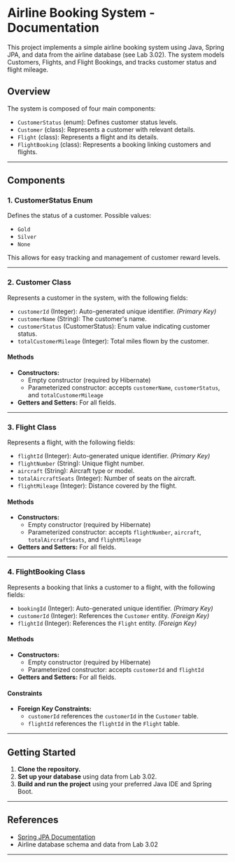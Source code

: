 # Airline Booking System - Documentation

This project implements a simple airline booking system using Java, Spring JPA, and data from the airline database (see Lab 3.02). The system models Customers, Flights, and Flight Bookings, and tracks customer status and flight mileage.

## Overview

The system is composed of four main components:

- `CustomerStatus` (enum): Defines customer status levels.
- `Customer` (class): Represents a customer with relevant details.
- `Flight` (class): Represents a flight and its details.
- `FlightBooking` (class): Represents a booking linking customers and flights.

---

## Components

### 1. CustomerStatus Enum

Defines the status of a customer. Possible values:

- `Gold`
- `Silver`
- `None`

This allows for easy tracking and management of customer reward levels.

---

### 2. Customer Class

Represents a customer in the system, with the following fields:

- `customerId` (Integer): Auto-generated unique identifier. *(Primary Key)*
- `customerName` (String): The customer's name.
- `customerStatus` (CustomerStatus): Enum value indicating customer status.
- `totalCustomerMileage` (Integer): Total miles flown by the customer.

#### Methods

- **Constructors:**
    - Empty constructor (required by Hibernate)
    - Parameterized constructor: accepts `customerName`, `customerStatus`, and `totalCustomerMileage`
- **Getters and Setters:** For all fields.

---

### 3. Flight Class

Represents a flight, with the following fields:

- `flightId` (Integer): Auto-generated unique identifier. *(Primary Key)*
- `flightNumber` (String): Unique flight number.
- `aircraft` (String): Aircraft type or model.
- `totalAircraftSeats` (Integer): Number of seats on the aircraft.
- `flightMileage` (Integer): Distance covered by the flight.

#### Methods

- **Constructors:**
    - Empty constructor (required by Hibernate)
    - Parameterized constructor: accepts `flightNumber`, `aircraft`, `totalAircraftSeats`, and `flightMileage`
- **Getters and Setters:** For all fields.

---

### 4. FlightBooking Class

Represents a booking that links a customer to a flight, with the following fields:

- `bookingId` (Integer): Auto-generated unique identifier. *(Primary Key)*
- `customerId` (Integer): References the `Customer` entity. *(Foreign Key)*
- `flightId` (Integer): References the `Flight` entity. *(Foreign Key)*

#### Methods

- **Constructors:**
    - Empty constructor (required by Hibernate)
    - Parameterized constructor: accepts `customerId` and `flightId`
- **Getters and Setters:** For all fields.

#### Constraints

- **Foreign Key Constraints:**  
  - `customerId` references the `customerId` in the `Customer` table.
  - `flightId` references the `flightId` in the `Flight` table.

---

## Getting Started

1. **Clone the repository.**
2. **Set up your database** using data from Lab 3.02.
3. **Build and run the project** using your preferred Java IDE and Spring Boot.

---

## References

- [Spring JPA Documentation](https://docs.spring.io/spring-data/jpa/docs/current/reference/html/)
- Airline database schema and data from Lab 3.02

---

